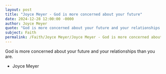 ```yaml
---
layout: post
title: "Joyce Meyer - God is more concerned about your future"
date: 2024-12-28 12:00:00 -0000
author: Joyce Meyer
quote: "God is more concerned about your future and your relationships than you are."
subject: Faith
permalink: /Faith/Joyce Meyer/Joyce Meyer - God is more concerned about your future
---
```


God is more concerned about your future and your relationships than you are.

- Joyce Meyer

